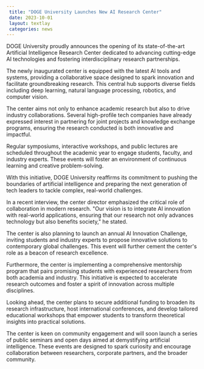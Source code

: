```yaml
---
 title: "DOGE University Launches New AI Research Center"
 date: 2023-10-01
 layout: textlay
 categories: news 
---
```


DOGE University proudly announces the opening of its state-of-the-art Artificial Intelligence Research Center dedicated to advancing cutting-edge AI technologies and fostering interdisciplinary research partnerships.

The newly inaugurated center is equipped with the latest AI tools and systems, providing a collaborative space designed to spark innovation and facilitate groundbreaking research. This central hub supports diverse fields including deep learning, natural language processing, robotics, and computer vision.

The center aims not only to enhance academic research but also to drive industry collaborations. Several high-profile tech companies have already expressed interest in partnering for joint projects and knowledge exchange programs, ensuring the research conducted is both innovative and impactful.

Regular symposiums, interactive workshops, and public lectures are scheduled throughout the academic year to engage students, faculty, and industry experts. These events will foster an environment of continuous learning and creative problem-solving.

With this initiative, DOGE University reaffirms its commitment to pushing the boundaries of artificial intelligence and preparing the next generation of tech leaders to tackle complex, real-world challenges.

In a recent interview, the center director emphasized the critical role of collaboration in modern research. "Our vision is to integrate AI innovation with real-world applications, ensuring that our research not only advances technology but also benefits society," he stated.

The center is also planning to launch an annual AI Innovation Challenge, inviting students and industry experts to propose innovative solutions to contemporary global challenges. This event will further cement the center's role as a beacon of research excellence.

Furthermore, the center is implementing a comprehensive mentorship program that pairs promising students with experienced researchers from both academia and industry. This initiative is expected to accelerate research outcomes and foster a spirit of innovation across multiple disciplines.

Looking ahead, the center plans to secure additional funding to broaden its research infrastructure, host international conferences, and develop tailored educational workshops that empower students to transform theoretical insights into practical solutions.

The center is keen on community engagement and will soon launch a series of public seminars and open days aimed at demystifying artificial intelligence. These events are designed to spark curiosity and encourage collaboration between researchers, corporate partners, and the broader community. 